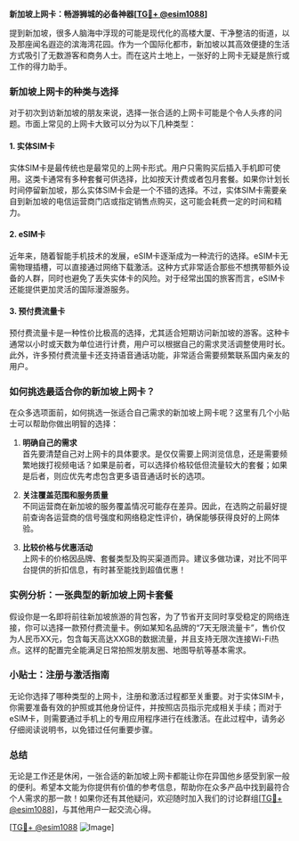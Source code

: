 **新加坡上网卡：畅游狮城的必备神器[[TG💪+ @esim1088](https://t.me/s/esim1088)]**

提到新加坡，很多人脑海中浮现的可能是现代化的高楼大厦、干净整洁的街道，以及那座闻名遐迩的滨海湾花园。作为一个国际化都市，新加坡以其高效便捷的生活方式吸引了无数游客和商务人士。而在这片土地上，一张好的上网卡无疑是旅行或工作的得力助手。

### 新加坡上网卡的种类与选择

对于初次到访新加坡的朋友来说，选择一张合适的上网卡可能是个令人头疼的问题。市面上常见的上网卡大致可以分为以下几种类型：

#### 1. **实体SIM卡**
实体SIM卡是最传统也是最常见的上网卡形式。用户只需购买后插入手机即可使用。这类卡通常有多种套餐可供选择，比如按天计费或者包月套餐。如果你计划长时间停留新加坡，那么实体SIM卡会是一个不错的选择。不过，实体SIM卡需要亲自到新加坡的电信运营商门店或指定销售点购买，这可能会耗费一定的时间和精力。

#### 2. **eSIM卡**
近年来，随着智能手机技术的发展，eSIM卡逐渐成为一种流行的选择。eSIM卡无需物理插槽，可以直接通过网络下载激活。这种方式非常适合那些不想携带额外设备的人群，同时也避免了丢失实体卡的风险。对于经常出国的旅客而言，eSIM卡还能提供更加灵活的国际漫游服务。

#### 3. **预付费流量卡**
预付费流量卡是一种性价比极高的选择，尤其适合短期访问新加坡的游客。这种卡通常以小时或天数为单位进行计费，用户可以根据自己的需求灵活调整使用时长。此外，许多预付费流量卡还支持语音通话功能，非常适合需要频繁联系国内亲友的用户。

### 如何挑选最适合你的新加坡上网卡？

在众多选项面前，如何挑选一张适合自己需求的新加坡上网卡呢？这里有几个小贴士可以帮助你做出明智的选择：

1. **明确自己的需求**  
   首先要清楚自己对上网卡的具体要求。是仅仅需要上网浏览信息，还是需要频繁地拨打视频电话？如果是前者，可以选择价格较低但流量较大的套餐；如果是后者，则应优先考虑包含更多语音通话时长的选项。

2. **关注覆盖范围和服务质量**  
 不同运营商在新加坡的服务覆盖情况可能存在差异。因此，在选购之前最好提前查询各运营商的信号强度和网络稳定性评价，确保能够获得良好的上网体验。

3. **比较价格与优惠活动**  
 上网卡的价格因品牌、套餐类型及购买渠道而异。建议多做功课，对比不同平台提供的折扣信息，有时甚至能找到超值优惠！

### 实例分析：一张典型的新加坡上网卡套餐

假设你是一名即将前往新加坡旅游的背包客，为了节省开支同时享受稳定的网络连接，你可以选择一款预付费流量卡。例如某知名品牌的“7天无限流量卡”，售价仅为人民币XX元，包含每天高达XXGB的数据流量，并且支持无限次连接Wi-Fi热点。这样的配置完全能满足日常拍照发朋友圈、地图导航等基本需求。

### 小贴士：注册与激活指南

无论你选择了哪种类型的上网卡，注册和激活过程都至关重要。对于实体SIM卡，你需要准备有效的护照或其他身份证件，并按照店员指示完成相关手续；而对于eSIM卡，则需要通过手机上的专用应用程序进行在线激活。在此过程中，请务必仔细阅读说明书，以免错过任何重要步骤。

### 总结

无论是工作还是休闲，一张合适的新加坡上网卡都能让你在异国他乡感受到家一般的便利。希望本文能为你提供有价值的参考信息，帮助你在众多产品中找到最符合个人需求的那一款！如果你还有其他疑问，欢迎随时加入我们的讨论群组[[TG💪+ @esim1088](https://t.me/s/esim1088)]，与其他用户一起交流心得。

[[TG💪+ @esim1088](https://t.me/s/esim1088) ![Image](https://i.postimg.cc/4NQfJmqS/Snipaste-2025-05-13-00-14-12.png)]
